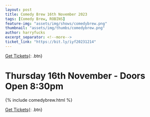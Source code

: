 ```yaml
---
layout: post
title: Comedy Brew 16th November 2023
tags: [Comedy Brew, ROBINS]
feature-img: "assets/img/shows/comedybrew.png"
thumbnail: "assets/img/thumbs/comedybrew.png"
author: harryfucks
excerpt_separator: <!--more-->
ticket_link: "https://bit.ly/iyf20231214"
---
```


[Get Tickets]({{page.ticket_link}}){: .btn}

# Thursday 16th November - Doors Open 8:30pm

{% include comedybrew.html %}

[Get Tickets]({{page.ticket_link}}){: .btn}
